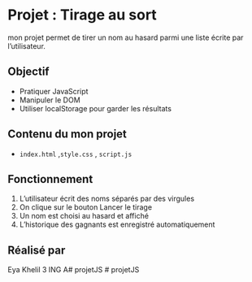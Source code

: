 
# Projet : Tirage au sort
mon projet permet de tirer un nom au hasard parmi une liste écrite par l’utilisateur.
## Objectif
- Pratiquer JavaScript
- Manipuler le DOM
- Utiliser localStorage pour garder les résultats
## Contenu du mon projet
- `index.html` ,`style.css` , `script.js`
## Fonctionnement
1. L’utilisateur écrit des noms séparés par des virgules
2. On clique sur le bouton Lancer le tirage
3. Un nom est choisi au hasard et affiché
4. L’historique des gagnants est enregistré automatiquement
## Réalisé par
 Eya Khelil 3 ING A#   p r o j e t J S  
 #   p r o j e t J S  
 